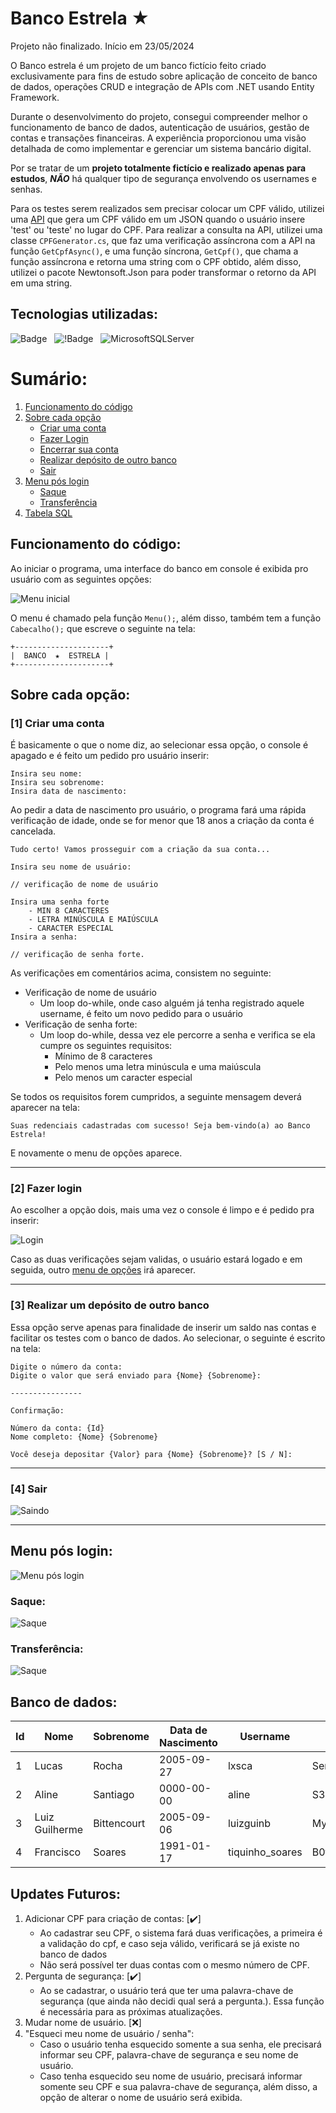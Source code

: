 # Banco Estrela ★

Projeto não finalizado.
Início em 23/05/2024

O Banco estrela é um projeto de um banco fictício feito criado exclusivamente para fins de estudo sobre aplicação de conceito de banco de dados, operações CRUD e integração de APIs com .NET usando Entity Framework.

Durante o desenvolvimento do projeto, consegui compreender melhor o funcionamento de banco de dados, autenticação de usuários, gestão de contas e transações financeiras. A experiência proporcionou uma visão detalhada de como implementar e gerenciar um sistema bancário digital.

Por se tratar de um **projeto totalmente fictício e realizado apenas para estudos**, ***NÃO*** há qualquer tipo de segurança envolvendo os usernames e senhas.

Para os testes serem realizados sem precisar colocar um CPF válido, utilizei uma [API](https://api.invertexto.com/api-gerador-pessoas) que gera um CPF válido em um JSON quando o usuário insere 'test' ou 'teste' no lugar do CPF. Para realizar a consulta na API, utilizei uma classe `CPFGenerator.cs`, que faz uma verificação assíncrona com a API na função `GetCpfAsync()`, e uma função síncrona, `GetCpf()`, que chama a função assíncrona e retorna uma string com o CPF obtido, além disso, utilizei o pacote Newtonsoft.Json para poder transformar o retorno da API em uma string.

## Tecnologias utilizadas:

![Badge](https://img.shields.io/badge/C%23-blue?style=for-the-badge&logo=csharp&logoColor=white) &nbsp; ![!Badge](https://img.shields.io/badge/.NET-blueviolet?style=for-the-badge&logo=dotnet&logoColor=white) &nbsp; ![MicrosoftSQLServer](https://img.shields.io/badge/Microsoft%20SQL%20Server-CC2927?style=for-the-badge&logo=microsoft%20sql%20server&logoColor=white) &nbsp;

# Sumário:

1. [Funcionamento do código](#funcionamento-do-código)
1. [Sobre cada opção](#sobre-cada-opção)
    - [Criar uma conta](#1-criar-uma-conta)
    - [Fazer Login](#2-fazer-login)
    - [Encerrar sua conta](#3-encerrar-sua-conta)
    - [Realizar depósito de outro banco](#4-realizar-um-depósito-de-outro-banco)
    - [Sair](#5-sair)
1. [Menu pós login](#menu-pós-login)
    - [Saque](#saque)
    - [Transferência](#transferência)
1. [Tabela SQL](#tabela)


## Funcionamento do código:

Ao iniciar o programa, uma interface do banco em console é exibida pro usuário com as seguintes opções:

![Menu inicial](Imagens/menu-inicial.png)

O menu é chamado pela função `Menu();`, além disso, também tem a função `Cabecalho();` que escreve o seguinte na tela:

```
+---------------------+
|  BANCO  ★  ESTRELA |
+---------------------+
```

## Sobre cada opção:
### [1] Criar uma conta

É basicamente o que o nome diz, ao selecionar essa opção, o console é apagado e é feito um pedido pro usuário inserir:

```
Insira seu nome:
Insira seu sobrenome:
Insira data de nascimento:
```

Ao pedir a data de nascimento pro usuário, o programa fará uma rápida verificação de idade, onde se for menor que 18 anos a criação da conta é cancelada.

```
Tudo certo! Vamos prosseguir com a criação da sua conta...

Insira seu nome de usuário:

// verificação de nome de usuário

Insira uma senha forte
    - MIN 8 CARACTERES
    - LETRA MINÚSCULA E MAIÚSCULA
    - CARACTER ESPECIAL
Insira a senha: 

// verificação de senha forte.
```

As verificações em comentários acima, consistem no seguinte: 

- Verificação de nome de usuário
    - Um loop do-while, onde caso alguém já tenha registrado aquele username, é feito um novo pedido para o usuário
- Verificação de senha forte:
    - Um loop do-while, dessa vez ele percorre a senha e verifica se ela cumpre os seguintes requisitos:
        - Mínimo de 8 caracteres
        - Pelo menos uma letra minúscula e uma maiúscula
        - Pelo menos um caracter especial

Se todos os requisitos forem cumpridos, a seguinte mensagem deverá aparecer na tela:

```
Suas redenciais cadastradas com sucesso! Seja bem-vindo(a) ao Banco Estrela!
```

E novamente o menu de opções aparece.

---

### [2] Fazer login

Ao escolher a opção dois, mais uma vez o console é limpo e é pedido pra inserir:

![Login](Imagens/login.png)

Caso as duas verificações sejam validas, o usuário estará logado e em seguida, outro [menu de opções](#menu-pós-login) irá aparecer.

---

### [3] Realizar um depósito de outro banco

Essa opção serve apenas para finalidade de inserir um saldo nas contas e facilitar os testes com o banco de dados. Ao selecionar, o seguinte é escrito na tela:

```
Digite o número da conta:
Digite o valor que será enviado para {Nome} {Sobrenome}: 

----------------

Confirmação:

Número da conta: {Id}
Nome completo: {Nome} {Sobrenome}

Você deseja depositar {Valor} para {Nome} {Sobrenome}? [S / N]: 

```

---

### [4] Sair

![Saindo](Imagens/saindo.png)

---

## Menu pós login:

![Menu pós login](Imagens/menu-pos-login.png)

### Saque:

![Saque](Imagens/realizando-saque.png)

### Transferência:

![Saque](Imagens/realizando-transferencia.png)

## Banco de dados:

| Id | Nome | Sobrenome | Data de Nascimento |     Username  |    Senha     |  Saldo  |
| -- | -------- | ----- | ------------------ |   ----------- | ------------ |  -----  |
| 1  | Lucas    | Rocha | 2005-09-27         |   lxsca       | SenhaF0rte!  | 35000,00 | 
| 2  | Aline    | Santiago | 0000-00-00      | aline         | S3Nha@Forte  | 4400,00 |
| 3  | Luiz Guilherme |	Bittencourt | 2005-09-06  | luizguinb | MyStr0ngPassword(!) | 3378.07    |
| 4  | Francisco |	Soares | 1991-01-17 | tiquinho_soares | B0t@fogo | 0,00 |

## Updates Futuros:

1. Adicionar CPF para criação de contas: [✔️]
    - Ao cadastrar seu CPF, o sistema fará duas verificações, a primeira é a validação do cpf, e caso seja válido, verificará se já existe no banco de dados
    - Não será possível ter duas contas com o mesmo número de CPF.
1.  Pergunta de segurança: [✔️]
    - Ao se cadastrar, o usuário terá que ter uma palavra-chave de segurança (que ainda não decidi qual será a pergunta.). Essa função é necessária para as próximas atualizações.
1. Mudar nome de usuário. [❌]
1. "Esqueci meu nome de usuário / senha":
    - Caso o usuário tenha esquecido somente a sua senha, ele precisará informar seu CPF, palavra-chave de segurança e seu nome de usuário.
    - Caso tenha esquecido seu nome de usuário, precisará informar somente seu CPF e sua palavra-chave de segurança, além disso, a opção de alterar o nome de usuário será exibida.